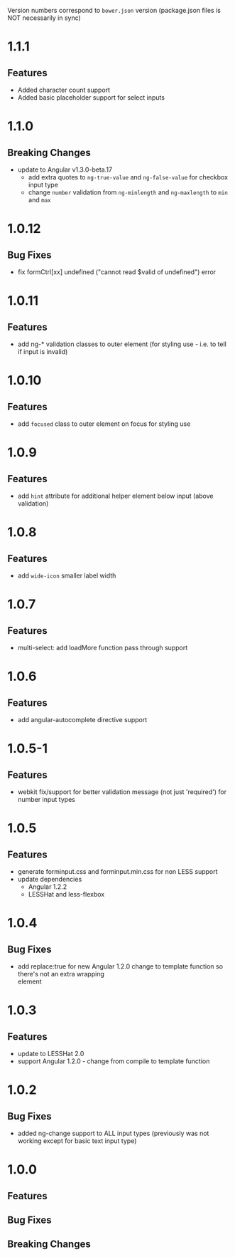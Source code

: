 Version numbers correspond to `bower.json` version (package.json files is NOT necessarily in sync)

# 1.1.1
## Features
- Added character count support
- Added basic placeholder support for select inputs

# 1.1.0
## Breaking Changes
- update to Angular v1.3.0-beta.17
	- add extra quotes to `ng-true-value` and `ng-false-value` for checkbox input type
	- change `number` validation from `ng-minlength` and `ng-maxlength` to `min` and `max`

# 1.0.12
## Bug Fixes
- fix formCtrl[xx] undefined ("cannot read $valid of undefined") error

# 1.0.11
## Features
- add ng-* validation classes to outer element (for styling use - i.e. to tell if input is invalid)

# 1.0.10
## Features
- add `focused` class to outer element on focus for styling use

# 1.0.9
## Features
- add `hint` attribute for additional helper element below input (above validation)

# 1.0.8
## Features
- add `wide-icon` smaller label width

# 1.0.7
## Features
- multi-select: add loadMore function pass through support

# 1.0.6
## Features
- add angular-autocomplete directive support

# 1.0.5-1
## Features
- webkit fix/support for better validation message (not just 'required') for number input types


# 1.0.5
## Features
- generate forminput.css and forminput.min.css for non LESS support
- update dependencies
	- Angular 1.2.2
	- LESSHat and less-flexbox


# 1.0.4
## Bug Fixes
- add replace:true for new Angular 1.2.0 change to template function so there's not an extra wrapping <div> element

# 1.0.3
## Features
- update to LESSHat 2.0
- support Angular 1.2.0 - change from compile to template function

# 1.0.2
## Bug Fixes
- added ng-change support to ALL input types (previously was not working except for basic text input type)

# 1.0.0

## Features
		
## Bug Fixes

## Breaking Changes